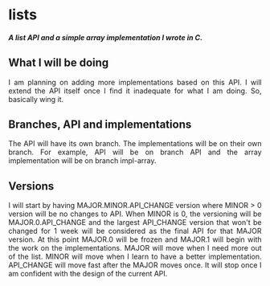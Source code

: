 # lists #
##### A list API and a simple array implementation I wrote in C. ######

## What I will be doing ##

<p align="justify">I am planning on adding more implementations based on this API. I will extend the API itself once I find it inadequate for what I am doing. So, basically wing it. </p>

## Branches, API and implementations ##

<p align="justify"> The API will have its own branch. The implementations will be on their own branch. For example, API will be on branch API and the array implementation will be on branch impl-array. </p>

## Versions ##

<p align="justify"> I will start by having MAJOR.MINOR.API_CHANGE version where MINOR > 0 version will be no changes to API. When MINOR is 0, the versioning will be MAJOR.0.API_CHANGE and the largest API_CHANGE version that won't be changed for 1 week will be considered as the final API for that MAJOR version. At this point MAJOR.0 will be frozen and MAJOR.1 will begin with the work on the implementations. MAJOR will move when I need more out of the list. MINOR will move when I learn to have a better implementation. API_CHANGE will move fast after the MAJOR moves once. It will stop once I am confident with the design of the current API. </P>
